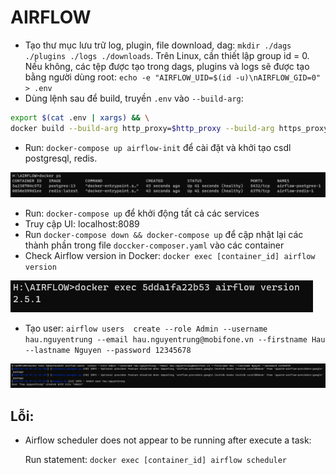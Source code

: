 # AIRFLOW 

+ Tạo thư mục lưu trữ log, plugin, file download, dag: `mkdir ./dags ./plugins ./logs ./downloads`. Trên Linux, cần thiết lập group id = 0. Nếu không, các tệp được tạo trong dags, plugins và logs sẽ được tạo bằng người dùng root: `echo -e "AIRFLOW_UID=$(id -u)\nAIRFLOW_GID=0" > .env`
+ Dùng lệnh sau để build, truyền `.env` vào `--build-arg`:
```bash
export $(cat .env | xargs) && \
docker build --build-arg http_proxy=$http_proxy --build-arg https_proxy=$https_proxy -t airflow-proxy-image .
```
+ Run: `docker-compose up airflow-init` để cài đặt và khởi tạo csdl postgresql, redis.

![](./images/airflow-init.png)

+ Run: `docker-compose up` để khởi động tất cả các services
+ Truy cập UI: localhost:8089
+ Run `docker-compose down && docker-compose up` để cập nhật lại các thành phần trong file `doccker-composer.yaml` vào các container
+ Check Airflow version in Docker: `docker exec [container_id] airflow version`

![](./images/airflow-version.png)

+ Tạo user: `airflow users  create --role Admin --username hau.nguyentrung --email hau.nguyentrung@mobifone.vn --firstname Hau --lastname Nguyen --password 12345678`

![](./images/airflow-user.png)


## Lỗi:
+ Airflow scheduler does not appear to be running after execute a task:

    Run statement: `docker exec [container_id] airflow scheduler`